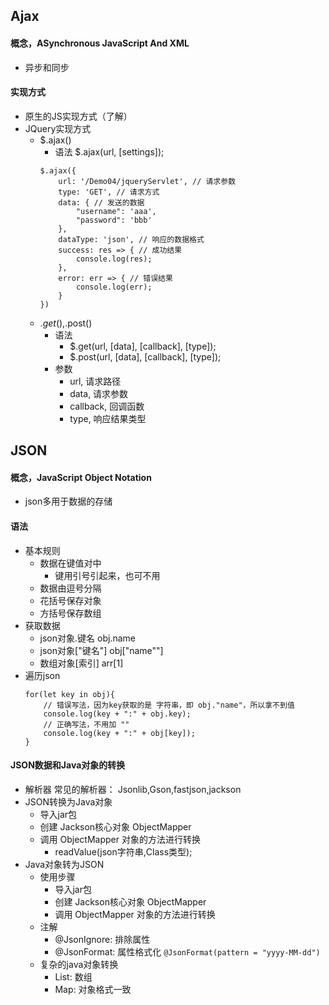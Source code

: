 ## Ajax

#### 概念，ASynchronous JavaScript And XML
* 异步和同步
#### 实现方式
* 原生的JS实现方式（了解）
* JQuery实现方式
    - $.ajax()
        - 语法 $.ajax(url, [settings]);
        ```
        $.ajax({
            url: '/Demo04/jqueryServlet', // 请求参数
            type: 'GET', // 请求方式
            data: { // 发送的数据
                "username": 'aaa',
                "password": 'bbb'
            },
            dataType: 'json', // 响应的数据格式
            success: res => { // 成功结果
                console.log(res);
            },
            error: err => { // 错误结果
                console.log(err);
            }
        })
        ```
    - $.get(),$.post()
        - 语法 
            - $.get(url, [data], [callback], [type]);
            - $.post(url, [data], [callback], [type]);
        - 参数
            - url, 请求路径
            - data, 请求参数
            - callback, 回调函数
            - type, 响应结果类型

## JSON

#### 概念，JavaScript Object Notation  
* json多用于数据的存储
#### 语法
* 基本规则
    - 数据在键值对中
        - 键用引号引起来，也可不用
    - 数据由逗号分隔
    - 花括号保存对象
    - 方括号保存数组
* 获取数据
    - json对象.键名     obj.name
    - json对象["键名"]  obj["name""]
    - 数组对象[索引]     arr[1]
* 遍历json
    ```
    for(let key in obj){
        // 错误写法，因为key获取的是 字符串，即 obj."name"，所以拿不到值
        console.log(key + ":" + obj.key);
        // 正确写法，不用加 ""
        console.log(key + ":" + obj[key]);
    }        
    ```    
#### JSON数据和Java对象的转换
* 解析器
    常见的解析器： Jsonlib,Gson,fastjson,jackson
* JSON转换为Java对象
    - 导入jar包
    - 创建 Jackson核心对象 ObjectMapper
    - 调用 ObjectMapper 对象的方法进行转换
        - readValue(json字符串,Class类型);
* Java对象转为JSON
    - 使用步骤
        - 导入jar包
        - 创建 Jackson核心对象 ObjectMapper
        - 调用 ObjectMapper 对象的方法进行转换
    - 注解
        - @JsonIgnore: 排除属性
        - @JsonFormat: 属性格式化
             `@JsonFormat(pattern = "yyyy-MM-dd")`
    - 复杂的java对象转换
        - List: 数组
        - Map: 对象格式一致